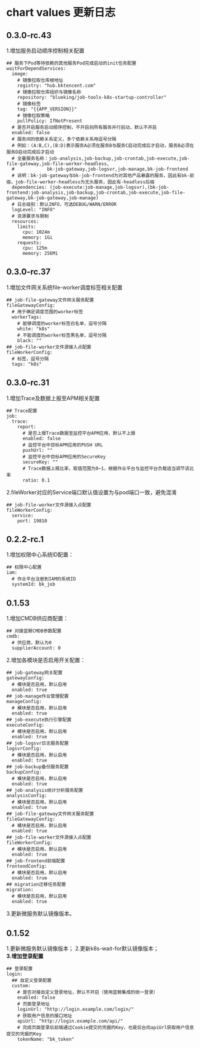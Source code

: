 # chart values 更新日志
## 0.3.0-rc.43
1.增加服务启动顺序控制相关配置
```shell script
## 服务下Pod等待依赖的其他服务Pod完成启动的init任务配置
waitForDependServices:
  image:
    # 镜像拉取仓库根地址
    registry: "hub.bktencent.com"
    # 镜像拉取仓库组织与镜像名称
    repository: "blueking/job-tools-k8s-startup-controller"
    # 镜像标签
    tag: "{{APP_VERSION}}"
    # 镜像拉取策略
    pullPolicy: IfNotPresent
  # 是否开启服务启动顺序控制，不开启则所有服务并行启动，默认不开启
  enabled: false
  # 服务间的依赖关系定义，多个依赖关系用逗号分隔
  # 例如：(A:B,C),(B:D)表示服务A必须在服务B与服务C启动完成后才启动，服务B必须在服务D启动完成后才启动
  # 全量服务名称：job-analysis,job-backup,job-crontab,job-execute,job-file-gateway,job-file-worker-headless,
  #            bk-job-gateway,job-logsvr,job-manage,bk-job-frontend
  # 说明：bk-job-gateway与bk-job-frontend为对其他产品暴露的服务，因此有bk-前缀，job-file-worker-headless为无头服务，因此有-headless后缀
  dependencies: (job-execute:job-manage,job-logsvr),(bk-job-frontend:job-analysis,job-backup,job-crontab,job-execute,job-file-gateway,bk-job-gateway,job-manage)
  # 日志级别：默认INFO，可选DEBUG/WARN/ERROR
  logLevel: "INFO"
  # 资源要求与限制
  resources:
    limits:
      cpu: 1024m
      memory: 1Gi
    requests:
      cpu: 125m
      memory: 256Mi
```

## 0.3.0-rc.37
1.增加文件网关系统file-worker调度标签相关配置
```shell script
## job-file-gateway文件网关服务配置
fileGatewayConfig:
  # 用于确定调度范围的worker标签
  workerTags:
    # 能够调度的worker标签白名单，逗号分隔
    white: "k8s"
    # 不能调度的worker标签黑名单，逗号分隔
    black: ""
## job-file-worker文件源接入点配置
fileWorkerConfig:
  # 标签，逗号分隔
  tags: "k8s"
```

## 0.3.0-rc.31
1.增加Trace及数据上报至APM相关配置
```shell script
## Trace配置
job:
  trace:
    report:
      # 是否上报Trace数据至监控平台APM应用，默认不上报
      enabled: false
      # 监控平台中目标APM应用的PUSH URL
      pushUrl: ""
      # 监控平台中目标APM应用的SecureKey
      secureKey: ""
      # Trace数据上报比率，取值范围为0~1，根据作业平台与监控平台负载适当调节该比率
      ratio: 0.1
```
2.fileWorker对应的Service端口默认值设置为与pod端口一致，避免混淆
```shell script
## job-file-worker文件源接入点配置
fileWorkerConfig:
  service:
    port: 19810
```

## 0.2.2-rc.1
1.增加权限中心系统ID配置：
```shell script
## 权限中心配置
iam:
  # 作业平台注册到IAM的系统ID
  systemId: bk_job
```

## 0.1.53
1.增加CMDB供应商配置：
```shell script
## 对接蓝鲸CMDB参数配置
cmdb:
  # 供应商，默认为0
  supplierAccount: 0
```
2.增加各模块是否启用开关配置：
```shell script
## job-gateway网关配置
gatewayConfig:
  # 模块是否启用，默认启用
  enabled: true
## job-manage作业管理配置
manageConfig:
  # 模块是否启用，默认启用
  enabled: true
## job-execute执行引擎配置
executeConfig:
  # 模块是否启用，默认启用
  enabled: true
## job-logsvr日志服务配置
logsvrConfig:
  # 模块是否启用，默认启用
  enabled: true
## job-backup备份服务配置
backupConfig:
  # 模块是否启用，默认启用
  enabled: true
## job-analysis统计分析服务配置
analysisConfig:
  # 模块是否启用，默认启用
  enabled: true
## job-file-gateway文件网关服务配置
fileGatewayConfig:
  # 模块是否启用，默认启用
  enabled: true
## job-file-worker文件源接入点配置
fileWorkerConfig:
  # 模块是否启用，默认启用
  enabled: true
## job-frontend前端配置
frontendConfig:
  # 模块是否启用，默认启用
  enabled: true
## migration迁移任务配置
migration:
  # 模块是否启用，默认启用
  enabled: true
```
3.更新微服务默认镜像版本。


## 0.1.52
1.更新微服务默认镜像版本；
2.更新k8s-wait-for默认镜像版本；  
**3.增加登录配置**  
```shell script
## 登录配置
login:
  ## 自定义登录配置
  custom:
    # 是否对接自定义登录地址，默认不开启（使用蓝鲸集成的统一登录）
    enabled: false
    # 页面登录地址
    loginUrl: "http://login.example.com/login/"
    # 获取用户信息的接口地址
    apiUrl: "http://login.example.com/api/"
    # 完成页面登录后前端通过Cookie提交的凭据的Key，也是后台向apiUrl获取用户信息提交的凭据的Key
    tokenName: "bk_token"
```

